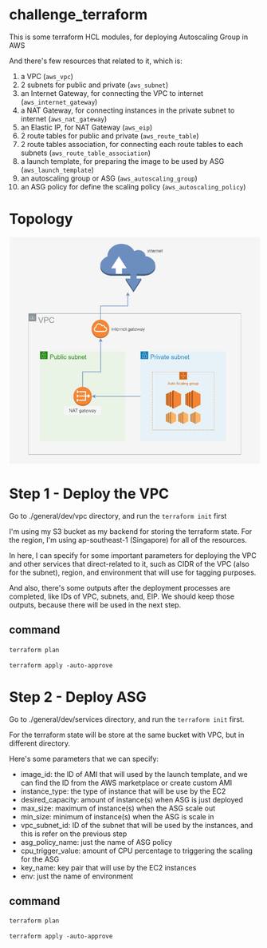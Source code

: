 
# challenge_terraform
This is some terraform HCL modules, for deploying Autoscaling Group in AWS

And there's few resources that related to it, which is:
1. a VPC (`aws_vpc`)
2. 2 subnets for public and private (`aws_subnet`)
3. an Internet Gateway, for connecting the VPC to internet (`aws_internet_gateway`)
4. a NAT Gateway, for connecting instances in the private subnet to internet (`aws_nat_gateway`)
5. an Elastic IP, for NAT Gateway (`aws_eip`)
6. 2 route tables for public and private (`aws_route_table`)
7. 2 route tables association, for connecting each route tables to each subnets (`aws_route_table_association`)
8. a launch template, for preparing the image to be used by ASG (`aws_launch_template`)
9. an autoscaling group or ASG (`aws_autoscaling_group`)
10.  an ASG policy for define the scaling policy (`aws_autoscaling_policy`)

# Topology
![enter image description here](https://raw.githubusercontent.com/fauzanooor/challenge_terraform/main/topology-terraform.png)

# Step 1 - Deploy the VPC
Go to ./general/dev/vpc directory, and run the `terraform init` first

I'm using my S3 bucket as my backend for storing the terraform state. For the region, I'm using ap-southeast-1 (Singapore) for all of the resources.

In here, I can specify for some important parameters for deploying the VPC and other services that direct-related to it, such as CIDR of the VPC (also for the subnet), region, and environment that will use for tagging purposes.

And also, there's some outputs after the deployment processes are completed, like IDs of VPC, subnets, and, EIP. We should keep those outputs, because there will be used in the next step.

## command
`terraform plan`

`terraform apply -auto-approve`

# Step 2 - Deploy ASG
Go to ./general/dev/services directory, and run the `terraform init` first.

For the terraform state will be store at the same bucket with VPC, but in different directory.

Here's some parameters that we can specify:

 - image_id: the ID of AMI that will used by the launch template, and we can find the ID from the AWS marketplace or create custom AMI
 - instance_type: the type of instance that will be use by the EC2
 - desired_capacity: amount of instance(s) when ASG is just deployed
 - max_size: maximum of instance(s) when the ASG scale out
 - min_size: minimum of instance(s) when the ASG is scale in
 - vpc_subnet_id: ID of the subnet that will be used by the instances, and this is refer on the previous step
 - asg_policy_name: just the name of ASG policy
 - cpu_trigger_value: amount of CPU percentage to triggering the scaling for the ASG
 - key_name: key pair that will use by the EC2 instances
 - env: just the name of environment

## command
`terraform plan`

`terraform apply -auto-approve`
